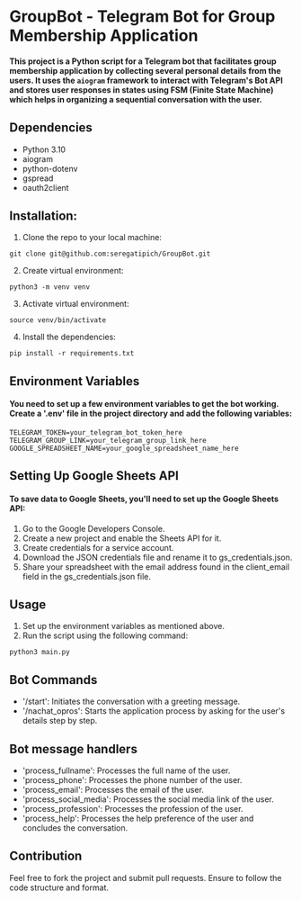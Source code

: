 # GroupBot - Telegram Bot for Group Membership Application

#### This project is a Python script for a Telegram bot that facilitates group membership application by collecting several personal details from the users. It uses the `aiogram` framework to interact with Telegram's Bot API and stores user responses in states using FSM (Finite State Machine) which helps in organizing a sequential conversation with the user.

## Dependencies

- Python 3.10
- aiogram
- python-dotenv
- gspread
- oauth2client

## Installation:

1. Clone the repo to your local machine:
```
git clone git@github.com:seregatipich/GroupBot.git
```
2. Create virtual environment:
```
python3 -m venv venv
```
3. Activate virtual environment:
```
source venv/bin/activate
```
4. Install the dependencies:
```
pip install -r requirements.txt
```

## Environment Variables
#### You need to set up a few environment variables to get the bot working. Create a '.env' file in the project directory and add the following variables:

```
TELEGRAM_TOKEN=your_telegram_bot_token_here
TELEGRAM_GROUP_LINK=your_telegram_group_link_here
GOOGLE_SPREADSHEET_NAME=your_google_spreadsheet_name_here
```

## Setting Up Google Sheets API
#### To save data to Google Sheets, you'll need to set up the Google Sheets API:
1. Go to the Google Developers Console.
2. Create a new project and enable the Sheets API for it.
3. Create credentials for a service account.
4. Download the JSON credentials file and rename it to gs_credentials.json.
5. Share your spreadsheet with the email address found in the client_email field in the gs_credentials.json file.

## Usage
1. Set up the environment variables as mentioned above.
2. Run the script using the following command:
```
python3 main.py
```

## Bot Commands
- '/start': Initiates the conversation with a greeting message.
- '/nachat_opros': Starts the application process by asking for the user's details step by step.

## Bot message handlers

- 'process_fullname': Processes the full name of the user.
- 'process_phone': Processes the phone number of the user.
- 'process_email': Processes the email of the user.
- 'process_social_media': Processes the social media link of the user.
- 'process_profession': Processes the profession of the user.
- 'process_help': Processes the help preference of the user and concludes the conversation.


## Contribution
Feel free to fork the project and submit pull requests. Ensure to follow the code structure and format.